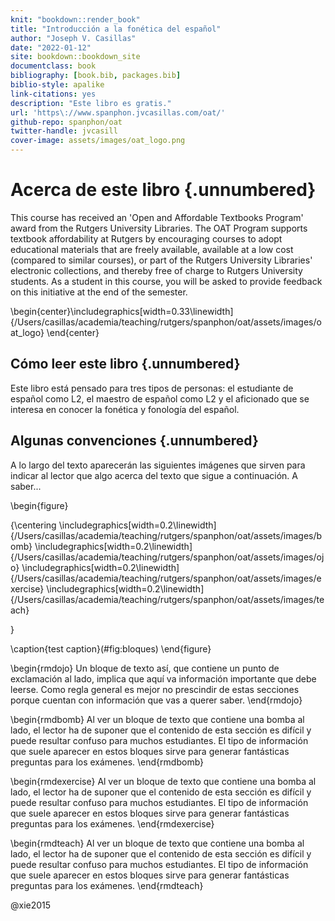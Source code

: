 ```yaml
--- 
knit: "bookdown::render_book"
title: "Introducción a la fonética del español"
author: "Joseph V. Casillas"
date: "2022-01-12"
site: bookdown::bookdown_site
documentclass: book
bibliography: [book.bib, packages.bib]
biblio-style: apalike
link-citations: yes
description: "Este libro es gratis."
url: 'https\://www.spanphon.jvcasillas.com/oat/'
github-repo: spanphon/oat
twitter-handle: jvcasill
cover-image: assets/images/oat_logo.png
---
```


# Acerca de este libro {.unnumbered}

This course has received an 'Open and Affordable Textbooks Program' award from 
the Rutgers University Libraries. 
The OAT Program supports textbook affordability at Rutgers by encouraging 
courses to adopt educational materials that are freely available, available at 
a low cost (compared to similar courses), or part of the Rutgers University 
Libraries' electronic collections, and thereby free of charge to Rutgers 
University students. 
As a student in this course, you will be asked to provide feedback on this 
initiative at the end of the semester.


\begin{center}\includegraphics[width=0.33\linewidth]{/Users/casillas/academia/teaching/rutgers/spanphon/oat/assets/images/oat_logo} \end{center}

## Cómo leer este libro {.unnumbered}

Este libro está pensado para tres tipos de personas: el estudiante de español 
como L2, el maestro de español como L2 y el aficionado que se interesa en 
conocer la fonética y fonología del español. 

## Algunas convenciones {.unnumbered}

A lo largo del texto aparecerán las siguientes imágenes que sirven para indicar 
al lector que algo acerca del texto que sigue a continuación. 
A saber...


\begin{figure}

{\centering \includegraphics[width=0.2\linewidth]{/Users/casillas/academia/teaching/rutgers/spanphon/oat/assets/images/bomb} \includegraphics[width=0.2\linewidth]{/Users/casillas/academia/teaching/rutgers/spanphon/oat/assets/images/ojo} \includegraphics[width=0.2\linewidth]{/Users/casillas/academia/teaching/rutgers/spanphon/oat/assets/images/exercise} \includegraphics[width=0.2\linewidth]{/Users/casillas/academia/teaching/rutgers/spanphon/oat/assets/images/teach} 

}

\caption{test caption}(\#fig:bloques)
\end{figure}




\begin{rmdojo}
Un bloque de texto así, que contiene un punto de exclamación al lado,
implica que aquí va información importante que debe leerse. Como regla
general es mejor no prescindir de estas secciones porque cuentan con
información que vas a querer saber.
\end{rmdojo}

\begin{rmdbomb}
Al ver un bloque de texto que contiene una bomba al lado, el lector ha
de suponer que el contenido de esta sección es difícil y puede resultar
confuso para muchos estudiantes. El tipo de información que suele
aparecer en estos bloques sirve para generar fantásticas preguntas para
los exámenes.
\end{rmdbomb}

\begin{rmdexercise}
Al ver un bloque de texto que contiene una bomba al lado, el lector ha
de suponer que el contenido de esta sección es difícil y puede resultar
confuso para muchos estudiantes. El tipo de información que suele
aparecer en estos bloques sirve para generar fantásticas preguntas para
los exámenes.
\end{rmdexercise}


\begin{rmdteach}
Al ver un bloque de texto que contiene una bomba al lado, el lector ha
de suponer que el contenido de esta sección es difícil y puede resultar
confuso para muchos estudiantes. El tipo de información que suele
aparecer en estos bloques sirve para generar fantásticas preguntas para
los exámenes.
\end{rmdteach}


@xie2015

